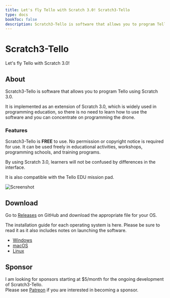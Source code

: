 ```yaml
---
title: Let's fly Tello with Scratch 3.0! Scratch3-Tello
type: docs
bookToc: false
description: Scratch3-Tello is software that allows you to program Tello using Scratch 3.0.
---
```


# Scratch3-Tello

Let's fly Tello with Scratch 3.0!

## About

Scratch3-Tello is software that allows you to program Tello using Scratch 3.0.

It is implemented as an extension of Scratch 3.0, which is widely used in programming education, so there is no need to learn how to use the software and you can concentrate on programming the drone.

### Features
Scratch3-Tello is **FREE** to use.
No permission or copyright notice is required for use. It can be used freely in educational activities, workshops, programming schools, and training programs.

By using Scratch 3.0, learners will not be confused by differences in the interface.

It is also compatible with the Tello EDU mission pad.

![Screenshot](/images/intro_en.png)

## Download
Go to [Releases](https://github.com/kebhr/scratch3-tello/releases) on GitHub and download the appropriate file for your OS.  

The installation guide for each operating system is here. Please be sure to read it as it also includes notes on launching the software.
- [Windows](docs/getting-started/windows)
- [macOS](docs/getting-started/macos)
- [Linux](docs/getting-started/linux)

## Sponsor
I am looking for sponsors starting at $5/month for the ongoing development of Scratch3-Tello.  
Please see [Patreon](https://www.patreon.com/scratch3_tello?utm_medium=clipboard_copy&utm_source=copyLink&utm_campaign=creatorshare_creator) if you are interested in becoming a sponsor.